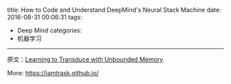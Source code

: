 title: How to Code and Understand DeepMind's Neural Stack Machine
date: 2016-08-31 00:06:31
tags:
- Deep Mind
categories:
- 机器学习
---

原文：[Learning to Transduce with Unbounded Memory](https://iamtrask.github.io/2016/02/25/deepminds-neural-stack-machine/)

More: <https://iamtrask.github.io/>